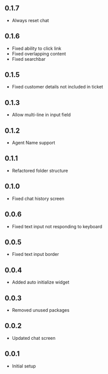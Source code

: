 ## 0.1.7
* Always reset chat
## 0.1.6
* Fixed ability to click link
* Fixed overlapping content
* Fixed searchbar 
## 0.1.5
* Fixed customer details not included in ticket 
## 0.1.3
* Allow multi-line in input field
## 0.1.2
* Agent Name support
## 0.1.1
* Refactored folder structure
## 0.1.0
* Fixed chat history screen
## 0.0.6
* Fixed text input not responding to keyboard
## 0.0.5
* Fixed text input border
## 0.0.4
* Added auto initialize widget
## 0.0.3
* Removed unused packages
## 0.0.2
* Updated chat screen
## 0.0.1

* Initial setup